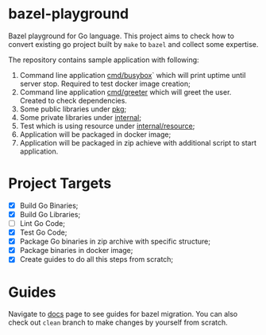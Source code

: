 # bazel-playground

Bazel playground for Go language. This project aims to check how to convert existing go project built by `make`
to `bazel` and collect some expertise.

The repository contains sample application with following:

1) Command line application [cmd/busybox](cmd/busybox)` which will print uptime until server stop. Required to test
   docker image creation;
2) Command line application [cmd/greeter](cmd/greeter) which will greet the user. Created to check dependencies.
3) Some public libraries under [pkg](pkg);
4) Some private libraries under [internal](internal);
5) Test which is using resource under [internal/resource](internal/resource);
6) Application will be packaged in docker image;
7) Application will be packaged in zip achieve with additional script to start application.

# Project Targets

- [x] Build Go Binaries;
- [x] Build Go Libraries;
- [ ] Lint Go Code;
- [x] Test Go Code;
- [x] Package Go binaries in zip archive with specific structure;
- [x] Package binaries in docker image;
- [x] Create guides to do all this steps from scratch;

# Guides

Navigate to [docs](docs) page to see guides for bazel migration. You can also check out `clean` branch to make changes
by yourself from scratch.